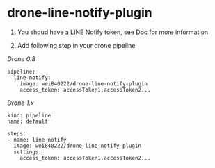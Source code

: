 # drone-line-notify-plugin

1. You shoud have a LINE Notify token, see [Doc](https://notify-bot.line.me/zh_TW/) for more information

2. Add following step in your drone pipeline  

*Drone 0.8*
```
pipeline:
  line-notify:
    image: wei840222/drone-line-notify-plugin
    access_token: accessToken1,accessToken2...
```

*Drone 1.x*
```
kind: pipeline
name: default

steps:
- name: line-notify
  image: wei840222/drone-line-notify-plugin
  settings:
    access_token: accessToken1,accessToken2...
```
